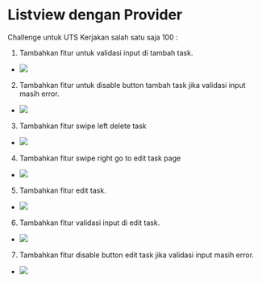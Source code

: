 # Listview dengan Provider

Challenge untuk UTS Kerjakan salah satu saja 100 :

1. Tambahkan fitur untuk validasi input di tambah task.
- <img src="./img/soal 1.jpeg">
2. Tambahkan fitur untuk disable button tambah task jika validasi input masih error.
- <img src="./img/soal 2.jpeg">
3. Tambahkan fitur swipe left delete task
- <img src="./img/soal 3.jpeg">
4. Tambahkan fitur swipe right go to edit task page
- <img src="./img/soal 4.jpeg">
5. Tambahkan fitur edit task.
- <img src="./img/soal 5.jpeg">
6. Tambahkan fitur validasi input di edit task.
- <img src="./img/soal 6&7.jpeg">
7. Tambahkan fitur disable button edit task jika validasi input masih error.
- <img src="./img/soal 6&7.jpeg">
